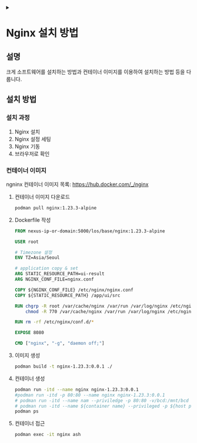 <link rel="stylesheet" type="text/css" href="/css/header.css">
<link rel="stylesheet" type="text/css" href="/css/bootstrap/5.3.0-alpha1/bootstrap.css">
<div class="sticky-top bg-white pt-1 pb-2" id="header-div-max"></div>
<details id="display-none"><summary></summary>
  <script src="/js/header.js" defer="defer"></script>
  <script src="/js/table/numbering.js" defer="defer"></script>
  <script src="/js/bootstrap/5.3.0-alpha1/bootstrap.bundle.js" defer="defer"></script>
</details>

# Nginx 설치 방법

## 설명

크게 소프트웨어를 설치하는 방법과 컨테이너 이미지를 이용하여 설치하는 방법 등을 다룹니다.

## 설치 방법

### 설치 과정

1. Nginx 설치
2. Nginx 설정 세팅
3. Nginx 기동
4. 브라우저로 확인

### 컨테이너 이미지

ngninx 컨테이너 이미지 목록: <https://hub.docker.com/_/nginx>

1. 컨테이너 이미지 다운로드

    ```bash
    podman pull nginx:1.23.3-alpine
    ```

1. Dockerfile 작성

    ```dockerfile
    FROM nexus-ip-or-domain:5000/los/base/nginx:1.23.3-alpine

    USER root

    # Timezone 설정
    ENV TZ=Asia/Seoul

    # application copy & set
    ARG STATIC_RESOURCE_PATH=ui-result
    ARG NGINX_CONF_FILE=nginx.conf

    COPY ${NGINX_CONF_FILE} /etc/nginx/nginx.conf
    COPY ${STATIC_RESOURCE_PATH} /app/ui/src

    RUN chgrp -R root /var/cache/nginx /var/run /var/log/nginx /etc/nginx && \
        chmod -R 770 /var/cache/nginx /var/run /var/log/nginx /etc/nginx

    RUN rm -rf /etc/nginx/conf.d/*

    EXPOSE 8080

    CMD ["nginx", "-g", "daemon off;"]
    ```

1. 이미지 생성

    ```bash
    podman build -t nginx-1.23.3:0.0.1 ./
    ```

1. 컨테이너 생성

    ```bash
    podman run -itd --name nginx nginx-1.23.3:0.0.1
    #podman run -itd -p 80:80 --name nginx nginx-1.23.3:0.0.1
    # podman run -itd --name nam --priviledge -p 80:80 -v/bcd:/mnt/bcd nginx-1.23.3:0.0.1
    # podman run -itd --name ${container name} --privileged -p ${host port}:${container port} -v ${host dir}:${container dir} ${image name}:${image tag}
    podman ps
    ```

1. 컨테이너 접근

    ```bash
    podman exec -it nginx ash
    ```

<!-- TODO: ## CentOS 8 설치 -->